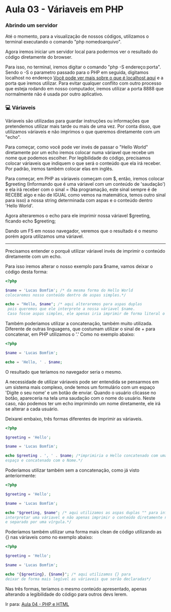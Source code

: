 # Aula 03 - Váriaveis em PHP

### Abrindo um servidor

Até o momento, para a visualização de nossos códigos, utilizamos o terminal executando o comando "php nomedoarquivo".

Agora iremos iniciar um servidor local para podermos ver o resultado do código diretamente do browser. 

Para isso, no terminal, iremos digitar o comando "php -S endereço:porta". Sendo o -S o parametro passado para o PHP em seguida, digitamos localhost no endereço [Você pode ver mais sobre o que é localhost aqui](https://pt.wikipedia.org/wiki/Localhost) e a porta que iremos utilizar. Para evitar qualquer conflito com outro processo que esteja rodando em nosso computador, iremos utilizar a porta 8888 que normalmente não é usada por outro aplicativo.</br>

### :computer: Váriaveis

Váriaveis são utilizadas para guardar instruções ou informações que pretendemos utilizar mais tarde ou mais de uma vez. Por conta disso, que utilizamos váriaveis e não imprimos o que queremos diretamente com um "echo".

Para começar, como você pode ver invés de passar o "Hello World" diretamente por um echo iremos colocar numa váriavel que recebe um nome que podemos escolher. Por legibilidade do código, precisamos colocar váriaveis que indiquem o que será o conteúdo que ela irá receber. Por padrão, iremos também colocar elas em inglês.

Para começar, em PHP as váriaveis começam com $, então, iremos colocar $greeting (Informando que é uma váriavel com um conteúdo de 'saudação') e ela irá receber com o sinal = (Na programação, este sinal sempre é de RECEBE algo e não de IGUAL como vemos na matemática, temos outro sinal para isso) a nossa string determinada com aspas e o conteúdo dentro 'Hello World'.

Agora alteraremos o echo para ele imprimir nossa váriavel $greeting, ficando echo $greeting;

Dando um F5 em nosso navegador, veremos que o resultado é o mesmo porém agora utilizamos uma váriavel.

---

Precisamos entender o porquê utilizar váriavel invés de imprimir o conteúdo diretamente com um echo.

Para isso iremos alterar o nosso exemplo para $name, vamos deixar o código desta forma:

```php
<?php

$name = 'Lucas Bomfim'; /* da mesma forma do Hello World 
colocaremos nosso conteúdo dentro de aspas simples.*/

echo = "Hello, $name"; /* aqui alteraremos para aspas duplas
 pois queremos que ele interprete a nossa váriavel $name. 
 Caso fosse aspas simples, ele apenas iria imprimir de forma literal o $name.*/
```

Também poderiamos utilizar a concatenação, também muito utilizada. Diferente de outras linguagens, que costumam utilizar o sinal de + para concatenar, em PHP utilizamos o '.' Como no exemplo abaixo:

```php
<?php 

$name = 'Lucas Bomfim';

echo = 'Hello, ' . $name;
```

O resultado que teríamos no navegador seria o mesmo.

A necessidade de utilizar váriaveis pode ser entendida se pensarmos em um sistema mais complexo, onde temos um formulário com um espaço 'Digite o seu nome' e um botão de enviar. Quando o usuário clicasse no botão, apareceria na tela uma saudação com o nome do usuário. Neste caso, não podemos ter um echo imprimindo um nome diretamente, ele irá se alterar a cada usuário.

Deixarei embaixo, três formas diferentes de imprimir as váriaveis.

```php
<?php

$greeting = 'Hello';

$name = 'Lucas Bomfim';

echo $greeting . ', ' . $name; /*imprimiria o Hello concatenado com uma aspa e 
espaço e concatenado com o Nome.*/
```

Poderíamos utilizar também sem a concatenação, como já visto anteriormente:

```php
<?php

$greeting = 'Hello';

$name = 'Lucas Bomfim';

echo "$greeting, $name"; /* aqui utilizamos as aspas duplas "" para informar que iremos
interpretar uma váriavel e não apenas imprimir o conteúdo diretamente na tela
e separado por uma vírgula.*/
```

Poderíamos também utilizar uma forma mais clean de código utilizando as {} nas váriaveis como no exemplo abaixo:

```php
<?php

$greeting = 'Hello';

$name = 'Lucas Bomfim';

echo "{$greeting}, {$name}"; /* aqui utilizamos {} para 
deixar de forma mais legível as váriaveis que serão declaradas*/
```

Nas três formas, teríamos o mesmo conteúdo apresentado, apenas alterando a legibilidade do código para outros devs lerem.

Ir para: [Aula 04 - PHP e HTML](Aula-04.md)